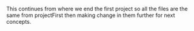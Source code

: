 This continues from where we end the first project so all the files are the same from projectFirst then making change in them further for next concepts.
